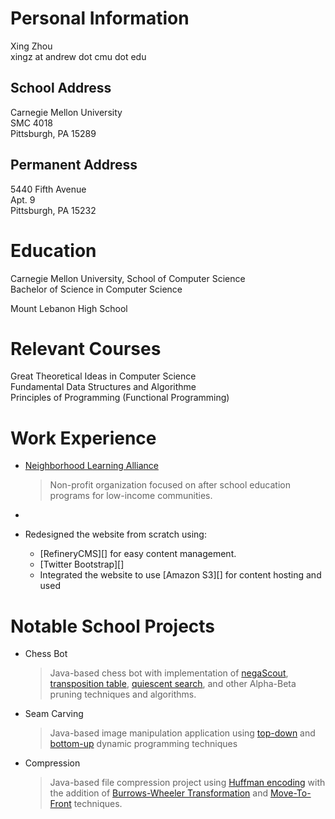 # Personal Information
Xing Zhou  
xingz at andrew dot cmu dot edu

## School Address
Carnegie Mellon University  
SMC 4018  
Pittsburgh, PA 15289  

## Permanent Address
5440 Fifth Avenue  
Apt. 9  
Pittsburgh, PA 15232  

# Education
Carnegie Mellon University, School of Computer Science  
Bachelor of Science in Computer Science  

Mount Lebanon High School  

# Relevant Courses
Great Theoretical Ideas in Computer Science  
Fundamental Data Structures and Algorithme  
Principles of Programming (Functional Programming)

# Work Experience
* [Neighborhood Learning Alliance][NLA]
  
  > Non-profit organization focused on after school education programs for
  > low-income communities.

* 
* Redesigned the website from scratch using:
  * [RefineryCMS][] for easy content management.
  * [Twitter Bootstrap][]
  * Integrated the website to use [Amazon S3][] for content hosting and used

  [NLA]: http://www.neighborhoodlearning.org/

# Notable School Projects

* Chess Bot

  > Java-based chess bot with implementation of [negaScout][],
  [transposition table][], [quiescent search][], and other
  Alpha-Beta pruning techniques and algorithms.

  [negaScout]: http://chessprogramming.wikispaces.com/NegaScout
  [transposition table]: http://chessprogramming.wikispaces.com/Transposition+Table
  [quiescent search]: http://chessprogramming.wikispaces.com/Quiescence+Search

* Seam Carving

  > Java-based image manipulation application using [top-down][] and
  [bottom-up][] dynamic programming techniques

  [top-down]: http://en.wikipedia.org/wiki/Dynamic_programming
  [bottom-up]: http://en.wikipedia.org/wiki/Dynamic_programming

* Compression

  > Java-based file compression project using [Huffman encoding][] with the
  addition of [Burrows-Wheeler Transformation][] and [Move-To-Front][] techniques.

  [Huffman encoding]: http://www.cprogramming.com/tutorial/computersciencetheory/huffman.html
  [Burrows-Wheeler Transformation]: http://en.wikipedia.org/wiki/Burrows%E2%80%93Wheeler_transform
  [Move-To-Front]: http://en.wikipedia.org/wiki/Move-to-front_transform
